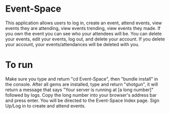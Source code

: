 # Event-Space
This application allows users to log in, create an event, attend events, view events they are attending, view events trending, view events they made.  If you own the event you can see who your attendees will be.  You can delete your events, edit your events,  log out, and delete your account.  If you delete your account, your events/attendances will be deleted with you.

# To run

Make sure you type and return "cd Event-Space", then "bundle install" in the console.  After all gems are installed, type and return "shotgun", it will return a message that says "Your server is running at [a long number]" followed by logs.  Copy the long number into your browser's address bar and press enter.  You will be directed to the Event-Space Index page. Sign Up/Log in to create and attend events.





